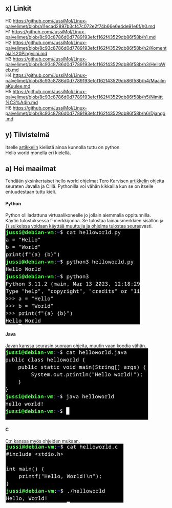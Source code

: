 ## x) Linkit
H0 https://github.com/JussiMol/Linux-palvelimet/blob/a11ecad2897b3cf47c072e2f74b66e6e4de91e6f/h0.md <br>
H1 https://github.com/JussiMol/Linux-palvelimet/blob/8c93c8786d0d7789193efcf162f43529db86f58b/h1.md <br>
H2 https://github.com/JussiMol/Linux-palvelimet/blob/8c93c8786d0d7789193efcf162f43529db86f58b/h2/Komentaja%20Pingviini.md <br>
H3 https://github.com/JussiMol/Linux-palvelimet/blob/8c93c8786d0d7789193efcf162f43529db86f58b/h3/HelloWeb.md <br>
H4 https://github.com/JussiMol/Linux-palvelimet/blob/8c93c8786d0d7789193efcf162f43529db86f58b/h4/MaailmaKuulee.md <br>
H5 https://github.com/JussiMol/Linux-palvelimet/blob/8c93c8786d0d7789193efcf162f43529db86f58b/h5/Nimitt%C3%A4in.md <br>
H6 https://github.com/JussiMol/Linux-palvelimet/blob/8c93c8786d0d7789193efcf162f43529db86f58b/h6/Django.md <br>
## y) Tiivistelmä
Itselle <a href="https://terokarvinen.com/2018/hello-python3-bash-c-c-go-lua-ruby-java-programming-languages-on-ubuntu-18-04/"> artikkelin</a> kielistä ainoa kunnolla tuttu on python.<br>
Hello world monella eri kielellä.<br>
## a) Hei maailmat
Tehdään yksinkertaiset hello world ohjelmat Tero Karvisen<a href="https://terokarvinen.com/2018/hello-python3-bash-c-c-go-lua-ruby-java-programming-languages-on-ubuntu-18-04/"> artikkelin</a> ohjeita seuraten Javalla ja C:llä. Pythonilla voi vähän kikkailla kun se on itselle entuudestaan tuttu kieli.<br>
#### Python
Python oli ladattuna virtuaalikoneelle jo jollain aiemmalla oppitunnilla.<br>
Käytin tulostuksessa f-merkkijonoa. Se tulostaa lainausmerkkien sisällön ja {} sulkeissa voidaan käyttää muuttujia ja ohjelma tulostaa seuraavasti. <br>
![Description](python.png)
#### Java
Javan kanssa seurasin suoraan ohjeita, muutin vaan koodia vähän. <br>
![Description](java.png)
#### C
C:n kanssa myös ohjeiden mukaan. <br>
![Description](C.png)
